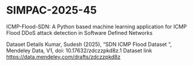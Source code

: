 # SIMPAC-2025-45
ICMP-Flood-SDN: A Python based machine learning application for ICMP Flood DDoS attack detection in Software Defined Networks

Dataset Details
Kumar, Sudesh (2025), “SDN ICMP Flood Dataset ”, Mendeley Data, V1, doi: 10.17632/zdczzpkd8z.1
Dataset link
https://data.mendeley.com/drafts/zdczzpkd8z



